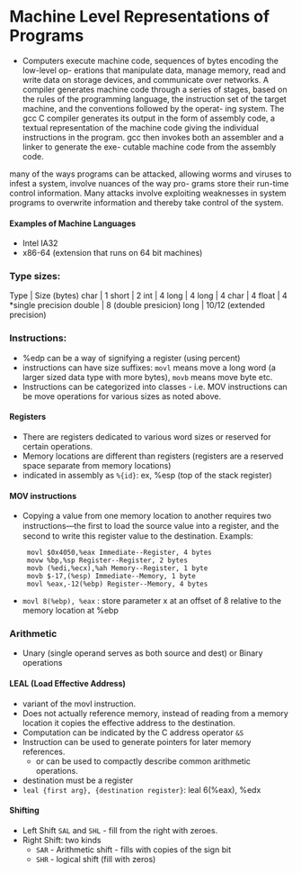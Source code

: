 # Machine Level Representations of Programs

- Computers execute machine code, sequences of bytes encoding the low-level op-
  erations that manipulate data, manage memory, read and write data on storage
  devices, and communicate over networks. A compiler generates machine code
  through a series of stages, based on the rules of the programming language, the
  instruction set of the target machine, and the conventions followed by the operat-
  ing system. The gcc C compiler generates its output in the form of assembly code,
  a textual representation of the machine code giving the individual instructions in
  the program. gcc then invokes both an assembler and a linker to generate the exe-
  cutable machine code from the assembly code.

many of the ways programs can be attacked,
allowing worms and viruses to infest a system, involve nuances of the way pro-
grams store their run-time control information. Many attacks involve exploiting
weaknesses in system programs to overwrite information and thereby take control
of the system.

#### Examples of Machine Languages

- Intel IA32
- x86-64 (extension that runs on 64 bit machines)

### Type sizes:

Type | Size (bytes)
char | 1
short | 2
int | 4
long | 4
long | 4
char | 4
float | 4 \*single precision
double | 8 (double presicion)
long | 10/12 (extended precision)

### Instructions:

- %edp can be a way of signifying a register (using percent)
- instructions can have size suffixes: `movl` means move a long word (a larger sized data type with more bytes), `movb` means move byte etc.
- Instructions can be categorized into classes - i.e. MOV instructions can be move operations for various sizes as noted above.

#### Registers

- There are registers dedicated to various word sizes or reserved for certain operations.
- Memory locations are different than registers (registers are a reserved space separate from memory locations)
- indicated in assembly as `%{id}`: ex, %esp (top of the stack register)

#### MOV instructions

- Copying a value from one
  memory location to another requires two instructions—the ﬁrst to load the source
  value into a register, and the second to write this register value to the destination.
  Exampls:
  ```
   movl $0x4050,%eax Immediate--Register, 4 bytes
   movw %bp,%sp Register--Register, 2 bytes
   movb (%edi,%ecx),%ah Memory--Register, 1 byte
   movb $-17,(%esp) Immediate--Memory, 1 byte
   movl %eax,-12(%ebp) Register--Memory, 4 bytes
  ```
- `movl 8(%ebp), %eax` : store parameter x at an offset of 8 relative to the memory location at %ebp

### Arithmetic

- Unary (single operand serves as both source and dest) or Binary operations

#### LEAL (Load Effective Address)

- variant of the movl instruction.
- Does not actually reference memory, instead of reading from a memory location it copies the effective address to the destination.
- Computation can be indicated by the C address operator `&S`
- Instruction can be used to generate pointers for later memory references.
  - or can be used to compactly describe common arithmetic operations.
- destination must be a register
- `leal {first arg}, {destination register}`: leal 6(%eax), %edx

#### Shifting

- Left Shift `SAL` and `SHL` - fill from the right with zeroes.
- Right Shift: two kinds
  - `SAR` - Arithmetic shift - fills with copies of the sign bit
  - `SHR` - logical shift (fill with zeros)
